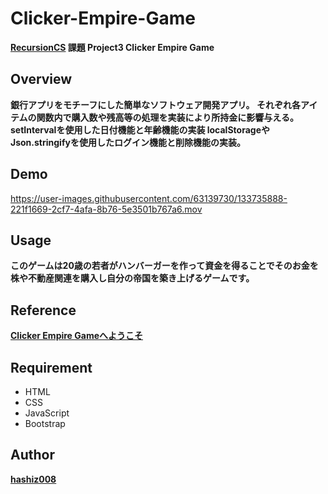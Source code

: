 # Clicker-Empire-Game
**[RecursionCS](https://recursionist.io) 課題 Project3 Clicker Empire Game**

## Overview
**銀行アプリをモチーフにした簡単なソフトウェア開発アプリ。
それぞれ各アイテムの関数内で購入数や残高等の処理を実装により所持金に影響与える。
setIntervalを使用した日付機能と年齢機能の実装
localStorageやJson.stringifyを使用したログイン機能と削除機能の実装。**

## Demo 
https://user-images.githubusercontent.com/63139730/133735888-221f1669-2cf7-4afa-8b76-5e3501b767a6.mov

## Usage
**このゲームは20歳の若者がハンバーガーを作って資金を得ることでそのお金を株や不動産関連を購入し自分の帝国を築き上げるゲームです。**

## Reference
**<a href='https://clicker-empire-game-xi.vercel.app/'>Clicker Empire Gameへようこそ</a>**

## Requirement
 * HTML
 * CSS
 * JavaScript
 * Bootstrap

## Author
**<a href="https://github.com/hashiz008">hashiz008</a>**
